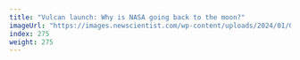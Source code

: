 ```yaml
---
title: "Vulcan launch: Why is NASA going back to the moon?"
imageUrl: "https://images.newscientist.com/wp-content/uploads/2024/01/08115329/SEI_186403529.jpg?width=788"
index: 275
weight: 275
---
```

